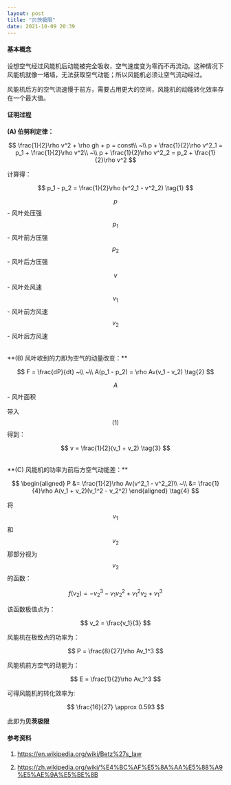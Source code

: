 ```yaml
---
layout: post
title: "贝茨极限"
date: 2021-10-09 20:39
---
```


#### **基本概念**

设想空气经过风能机后动能被完全吸收，空气速度变为零而不再流动。这种情况下风能机就像一堵墙，无法获取空气动能；所以风能机必须让空气流动经过。

风能机后方的空气流速慢于前方，需要占用更大的空间，风能机的动能转化效率存在一个最大值。

#### **证明过程**

**(A) 伯努利定律：**

$$
\frac{1}{2}\rho v^2 + \rho gh + p = const\\
~\\
p + \frac{1}{2}\rho v^2_1 = p_1 + \frac{1}{2}\rho v^2\\
~\\
p + \frac{1}{2}\rho v^2_2 = p_2 + \frac{1}{2}\rho v^2
$$

计算得：

$$
p_1 - p_2 = \frac{1}{2}\rho (v^2_1 - v^2_2) \tag{1}
$$

$$p$$ - 风叶处压强&nbsp;&nbsp;&nbsp;&nbsp;$$p_1$$ - 风叶前方压强&nbsp;&nbsp;&nbsp;&nbsp;$$p_2$$ - 风叶后方压强

$$v$$ - 风叶处风速&nbsp;&nbsp;&nbsp;&nbsp;$$v_1$$ - 风叶前方风速&nbsp;&nbsp;&nbsp;&nbsp;$$v_2$$ - 风叶后方风速

<br>
**(B) 风叶收到的力即为空气的动量改变：**

$$
F = \frac{dP}{dt}
~\\
~\\
A(p_1 - p_2) = \rho Av(v_1 - v_2) \tag{2}
$$

$$A$$ - 风叶面积

带入 $$(1)$$ 得到：

$$
v = \frac{1}{2}(v_1 + v_2) \tag{3}
$$

<br>
**(C) 风能机的功率为前后方空气动能差：**

$$
\begin{aligned}
P &= \frac{1}{2}\rho Av(v^2_1 - v^2_2)\\
~\\
	&= \frac{1}{4}\rho A(v_1 + v_2)(v_1^2 - v_2^2)
\end{aligned} \tag{4}
$$

将 $$v_1$$ 和 $$v_2$$ 那部分视为 $$v_2$$ 的函数：

$$
f(v_2) = -v_2^3 - v_1v_2^2 + v_1^2v_2 + v_1^3
$$

该函数极值点为：

$$
v_2 = \frac{v_1}{3}
$$

风能机在极致点的功率为：

$$
P = \frac{8}{27}\rho Av_1^3
$$

风能机前方空气的动能为：

$$
E = \frac{1}{2}\rho Av_1^3
$$

可得风能机的转化效率为:

$$
\frac{16}{27} \approx 0.593
$$

此即为**贝茨极限**

#### **参考资料**

1. <https://en.wikipedia.org/wiki/Betz%27s_law>

2. <https://zh.wikipedia.org/wiki/%E4%BC%AF%E5%8A%AA%E5%88%A9%E5%AE%9A%E5%BE%8B>
